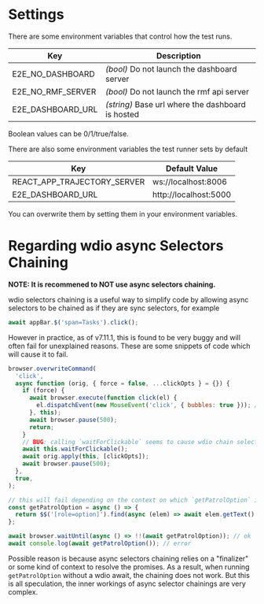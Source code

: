 # Settings

There are some environment variables that control how the test runs.

| Key | Description |
|---|---|
| E2E_NO_DASHBOARD | _(bool)_ Do not launch the dashboard server |
| E2E_NO_RMF_SERVER | _(bool)_ Do not launch the rmf api server |
| E2E_DASHBOARD_URL | _(string)_ Base url where the dashboard is hosted |

Boolean values can be 0/1/true/false.

There are also some environment variables the test runner sets by default

| Key | Default Value |
|---|---|
| REACT_APP_TRAJECTORY_SERVER | ws://localhost:8006 |
| E2E_DASHBOARD_URL | http://localhost:5000 |

You can overwrite them by setting them in your environment variables.

# Regarding wdio async Selectors Chaining

**NOTE: It is recommened to NOT use async selectors chaining.**

wdio selectors chaining is a useful way to simplify code by allowing async selectors to be chained as if they are sync selectors, for example

```ts
await appBar.$('span=Tasks').click();
```

However in practice, as of v7.11.1, this is found to be very buggy and will often fail for unexplained reasons. These are some snippets of code which will cause it to fail.

```js
browser.overwriteCommand(
  'click',
  async function (orig, { force = false, ...clickOpts } = {}) {
    if (force) {
      await browser.execute(function click(el) {
        el.dispatchEvent(new MouseEvent('click', { bubbles: true })); // eslint-disable-line no-undef
      }, this);
      await browser.pause(500);
      return;
    }
    // BUG: calling `waitForClickable` seems to cause wdio chain selectors to stop working sometimes.
    await this.waitForClickable();
    await orig.apply(this, [clickOpts]);
    await browser.pause(500);
  },
  true,
);
```

```ts
// this will fail depending on the context on which `getPatrolOption` is called.
const getPatrolOption = async () => {
  return $$('[role=option]').find(async (elem) => await elem.getText() === 'Patrol');
};

await browser.waitUntil(async () => !!(await getPatrolOption)); // ok
await console.log(await getPatrolOption()); // error
```

Possible reason is because async selectors chaining relies on a "finalizer" or some kind of context to resolve the promises. As a result, when running `getPatrolOption` without a wdio await, the chaining does not work. But this is all speculation, the inner workings of async selector chainings are very complex.
